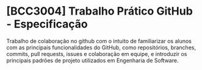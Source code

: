 # [BCC3004] Trabalho Prático GitHub - Especificação

Trabalho de colaboração no github com o intuito de familiarizar os alunos com as principais funcionalidades do GitHub, como repositórios, branches, commits, pull requests, issues e colaboração em equipe, e introduzir os principais padrões de projeto utilizados em Engenharia de Software.
